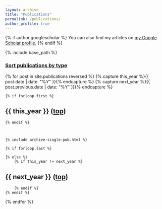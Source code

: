 ```yaml
---
layout: archive
title: "Publications"
permalink: /publications/
author_profile: true
---
```


{% if author.googlescholar %}
  You can also find my articles on <u><a href="{{author.googlescholar}}">my Google Scholar profile</a>.</u>
{% endif %}

{% include base_path %}

<a name="top"></a>

### [Sort publications by type](/publications/type)


<!-- with YEAR -->
{% for post in site.publications reversed %}
    {% capture this_year %}{{ post.date | date: "%Y" }}{% endcapture %}
    {% capture next_year %}{{ post.previous.date | date: "%Y" }}{% endcapture %}
    
    {% if forloop.first %}

<div class="{{ include.type | default: "list" }}__item">
<article class="archive__item" itemscope itemtype="http://schema.org/CreativeWork">
    <h2 class="archive__item-title" itemprop="headline">
        {{ this_year }} (<a href="#top">top</a>) </h2>
</article>
</div>


    {% endif %}



    {% include archive-single-pub.html %}

    {% if forloop.last %}

    {% else %}
        {% if this_year != next_year %}

<div class="{{ include.type | default: "list" }}__item">
  <article class="archive__item" itemscope itemtype="http://schema.org/CreativeWork">
    <h2 class="archive__item-title" itemprop="headline">
        {{ next_year }} (<a href="#top">top</a>) </h2> 
  </article>
</div>


        {% endif %}
    {% endif %}
{% endfor %}

